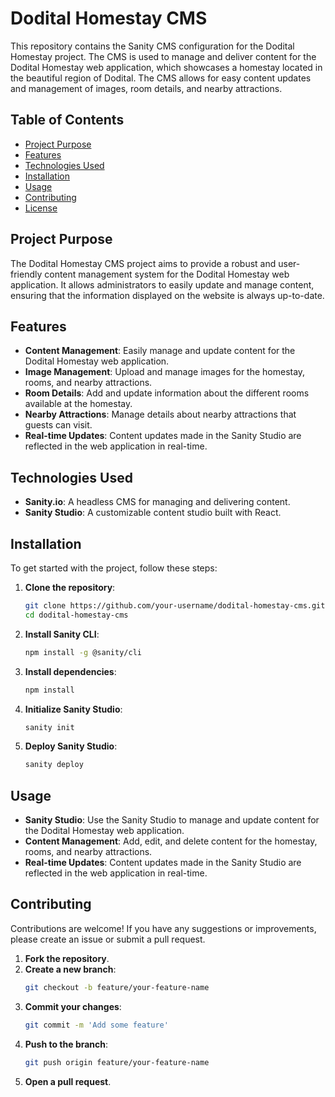 # Dodital Homestay CMS

This repository contains the Sanity CMS configuration for the Dodital Homestay project. The CMS is used to manage and deliver content for the Dodital Homestay web application, which showcases a homestay located in the beautiful region of Dodital. The CMS allows for easy content updates and management of images, room details, and nearby attractions.

## Table of Contents

- [Project Purpose](#project-purpose)
- [Features](#features)
- [Technologies Used](#technologies-used)
- [Installation](#installation)
- [Usage](#usage)
- [Contributing](#contributing)
- [License](#license)

## Project Purpose

The Dodital Homestay CMS project aims to provide a robust and user-friendly content management system for the Dodital Homestay web application. It allows administrators to easily update and manage content, ensuring that the information displayed on the website is always up-to-date.

## Features

- **Content Management**: Easily manage and update content for the Dodital Homestay web application.
- **Image Management**: Upload and manage images for the homestay, rooms, and nearby attractions.
- **Room Details**: Add and update information about the different rooms available at the homestay.
- **Nearby Attractions**: Manage details about nearby attractions that guests can visit.
- **Real-time Updates**: Content updates made in the Sanity Studio are reflected in the web application in real-time.

## Technologies Used

- **Sanity.io**: A headless CMS for managing and delivering content.
- **Sanity Studio**: A customizable content studio built with React.

## Installation

To get started with the project, follow these steps:

1. **Clone the repository**:
    ```bash
    git clone https://github.com/your-username/dodital-homestay-cms.git
    cd dodital-homestay-cms
    ```

2. **Install Sanity CLI**:
    ```bash
    npm install -g @sanity/cli
    ```

3. **Install dependencies**:
    ```bash
    npm install
    ```

4. **Initialize Sanity Studio**:
    ```bash
    sanity init
    ```

5. **Deploy Sanity Studio**:
    ```bash
    sanity deploy
    ```

## Usage

- **Sanity Studio**: Use the Sanity Studio to manage and update content for the Dodital Homestay web application.
- **Content Management**: Add, edit, and delete content for the homestay, rooms, and nearby attractions.
- **Real-time Updates**: Content updates made in the Sanity Studio are reflected in the web application in real-time.

## Contributing

Contributions are welcome! If you have any suggestions or improvements, please create an issue or submit a pull request.

1. **Fork the repository**.
2. **Create a new branch**:
    ```bash
    git checkout -b feature/your-feature-name
    ```
3. **Commit your changes**:
    ```bash
    git commit -m 'Add some feature'
    ```
4. **Push to the branch**:
    ```bash
    git push origin feature/your-feature-name
    ```
5. **Open a pull request**.